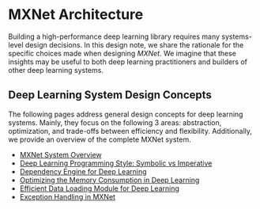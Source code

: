 # MXNet Architecture

Building a high-performance deep learning library
requires many systems-level design decisions.
In this design note, we share the rationale
for the specific choices made when designing _MXNet_.
We imagine that these insights may be useful
to both deep learning practitioners
and builders of other deep learning systems.

## Deep Learning System Design Concepts

The following pages address general design concepts for deep learning systems.
Mainly, they focus on the following 3 areas:
abstraction, optimization, and trade-offs between efficiency and flexibility.
Additionally, we provide an overview of the complete MXNet system.

* [MXNet System Overview](http://mxnet.io/architecture/overview.html)
* [Deep Learning Programming Style: Symbolic vs Imperative](http://mxnet.io/architecture/program_model.html)
* [Dependency Engine for Deep Learning](http://mxnet.io/architecture/note_engine.html)
* [Optimizing the Memory Consumption in Deep Learning](http://mxnet.io/architecture/note_memory.html)
* [Efficient Data Loading Module for Deep Learning](http://mxnet.io/architecture/note_data_loading.html)
* [Exception Handling in MXNet](http://mxnet.io/architecture/exception_handling.html)
